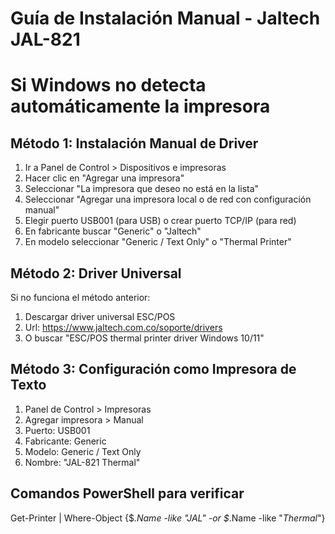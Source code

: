 # Guía de Instalación Manual - Jaltech JAL-821
# Si Windows no detecta automáticamente la impresora

## Método 1: Instalación Manual de Driver
1. Ir a Panel de Control > Dispositivos e impresoras
2. Hacer clic en "Agregar una impresora"
3. Seleccionar "La impresora que deseo no está en la lista"
4. Seleccionar "Agregar una impresora local o de red con configuración manual"
5. Elegir puerto USB001 (para USB) o crear puerto TCP/IP (para red)
6. En fabricante buscar "Generic" o "Jaltech"
7. En modelo seleccionar "Generic / Text Only" o "Thermal Printer"

## Método 2: Driver Universal
Si no funciona el método anterior:
1. Descargar driver universal ESC/POS
2. Url: https://www.jaltech.com.co/soporte/drivers
3. O buscar "ESC/POS thermal printer driver Windows 10/11"

## Método 3: Configuración como Impresora de Texto
1. Panel de Control > Impresoras
2. Agregar impresora > Manual
3. Puerto: USB001
4. Fabricante: Generic
5. Modelo: Generic / Text Only
6. Nombre: "JAL-821 Thermal"

## Comandos PowerShell para verificar
Get-Printer | Where-Object {$_.Name -like "*JAL*" -or $_.Name -like "*Thermal*"}